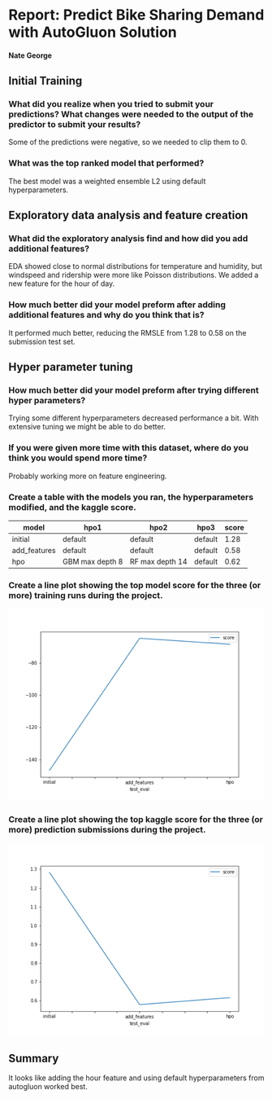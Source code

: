 # Report: Predict Bike Sharing Demand with AutoGluon Solution
#### Nate George

## Initial Training
### What did you realize when you tried to submit your predictions? What changes were needed to the output of the predictor to submit your results?
Some of the predictions were negative, so we needed to clip them to 0.

### What was the top ranked model that performed?
The best model was a weighted ensemble L2 using default  hyperparameters.

## Exploratory data analysis and feature creation
### What did the exploratory analysis find and how did you add additional features?
EDA showed close to normal distributions for temperature and humidity, but windspeed and ridership were more like Poisson distributions. We added a new feature for the hour of day.

### How much better did your model preform after adding additional features and why do you think that is?
It performed much better, reducing the RMSLE from 1.28 to 0.58 on the submission test set.

## Hyper parameter tuning
### How much better did your model preform after trying different hyper parameters?
Trying some different hyperparameters decreased performance a bit. With extensive tuning we might be able to do better.

### If you were given more time with this dataset, where do you think you would spend more time?
Probably working more on feature engineering.

### Create a table with the models you ran, the hyperparameters modified, and the kaggle score.
|model|hpo1|hpo2|hpo3|score|
|--|--|--|--|--|
|initial|default|default|default|1.28|
|add_features|default|default|default|0.58|
|hpo|GBM max depth 8|RF max depth 14|default|0.62|

### Create a line plot showing the top model score for the three (or more) training runs during the project.

![model_train_score.png](img/model_train_score.png)

### Create a line plot showing the top kaggle score for the three (or more) prediction submissions during the project.

![model_test_score.png](img/model_test_score.png)

## Summary
It looks like adding the hour feature and using default hyperparameters from autogluon worked best.
